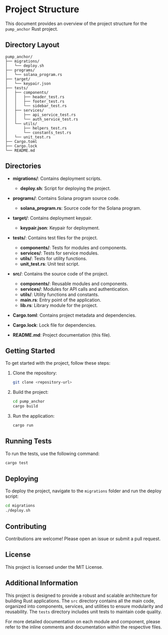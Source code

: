 # Project Structure

This document provides an overview of the project structure for the `pump_anchor` Rust project.

## Directory Layout

```
pump_anchor/
├── migrations/
│   └── deploy.sh
├── programs/
│   └── solana_program.rs
├── target/
│   └── keypair.json
├── tests/
│   ├── components/
│   │   ├── header_test.rs
│   │   ├── footer_test.rs
│   │   └── sidebar_test.rs
│   ├── services/
│   │   ├── api_service_test.rs
│   │   └── auth_service_test.rs
│   └── utils/
│       ├── helpers_test.rs
│       └── constants_test.rs
│   └── unit_test.rs
├── Cargo.toml
├── Cargo.lock
└── README.md
```

## Directories

- **migrations/**: Contains deployment scripts.
  - **deploy.sh**: Script for deploying the project.

- **programs/**: Contains Solana program source code.
  - **solana_program.rs**: Source code for the Solana program.

- **target/**: Contains deployment keypair.
  - **keypair.json**: Keypair for deployment.

- **tests/**: Contains test files for the project.
  - **components/**: Tests for modules and components.
  - **services/**: Tests for service modules.
  - **utils/**: Tests for utility functions.
  - **unit_test.rs**: Unit test script.

- **src/**: Contains the source code of the project.
  - **components/**: Reusable modules and components.
  - **services/**: Modules for API calls and authentication.
  - **utils/**: Utility functions and constants.
  - **main.rs**: Entry point of the application.
  - **lib.rs**: Library module for the project.

- **Cargo.toml**: Contains project metadata and dependencies.
- **Cargo.lock**: Lock file for dependencies.
- **README.md**: Project documentation (this file).

## Getting Started

To get started with the project, follow these steps:

1. Clone the repository:
   ```sh
   git clone <repository-url>
   ```

2. Build the project:
   ```sh
   cd pump_anchor
   cargo build
   ```

3. Run the application:
   ```sh
   cargo run
   ```

## Running Tests

To run the tests, use the following command:
```sh
cargo test
```

## Deploying

To deploy the project, navigate to the `migrations` folder and run the deploy script:
```sh
cd migrations
./deploy.sh
```

## Contributing

Contributions are welcome! Please open an issue or submit a pull request.

## License

This project is licensed under the MIT License.

## Additional Information

This project is designed to provide a robust and scalable architecture for building Rust applications. The `src` directory contains all the main code, organized into components, services, and utilities to ensure modularity and reusability. The `tests` directory includes unit tests to maintain code quality.

For more detailed documentation on each module and component, please refer to the inline comments and documentation within the respective files.